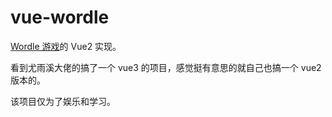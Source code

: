 # vue-wordle

[Wordle 游戏](https://www.powerlanguage.co.uk/wordle/)的 Vue2 实现。

看到尤雨溪大佬的搞了一个 vue3 的项目，感觉挺有意思的就自己也搞一个 vue2 版本的。

该项目仅为了娱乐和学习。